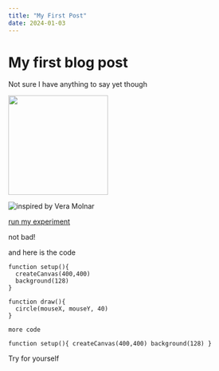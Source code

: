 ```yaml
---
title: "My First Post"
date: 2024-01-03
---
```

# My first blog post
Not sure I have anything to say yet though

<img src="https://cranbim.github.io/myCodingPortfolioTest/images/veraMolnar.png" width="200">

![inspired by Vera Molnar](https://cranbim.github.io/myCodingPortfolioTest/images/veraMolnar.png)

[run my experiment](/myCodingPortfolioTest/creativeCode/gen24-05-VeraMolnar/index.html)

not bad!

and here is the code
```
function setup(){
  createCanvas(400,400)
  background(128)
}

function draw(){
  circle(mouseX, mouseY, 40)
}
```

`more code`

`
function setup(){
  createCanvas(400,400)
  background(128)
}
`

Try for yourself
